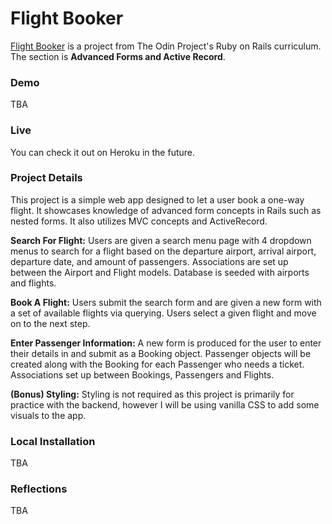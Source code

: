 # Flight Booker
[Flight Booker](https://www.theodinproject.com/lessons/ruby-on-rails-flight-booker) is a project from The Odin Project's Ruby on Rails curriculum. The section is **Advanced Forms and Active Record**.

### Demo
TBA

### Live 
You can check it out on Heroku in the future.

### Project Details
This project is a simple web app designed to let a user book a one-way flight. It showcases knowledge of advanced form concepts in Rails such as nested forms. It also utilizes MVC concepts and ActiveRecord.

**Search For Flight:** Users are given a search menu page with 4 dropdown menus to search for a flight based on the departure airport, arrival airport, departure date, and amount of passengers. Associations are set up between the Airport and Flight models. Database is seeded with airports and flights. 

**Book A Flight:** Users submit the search form and are given a new form with a set of available flights via querying. Users select a given flight and move on to the next step. 

**Enter Passenger Information:** A new form is produced for the user to enter their details in and submit as a Booking object. Passenger objects will be created along with the Booking for each Passenger who needs a ticket. Associations set up between Bookings, Passengers and Flights. 

**(Bonus) Styling:** Styling is not required as this project is primarily for practice with the backend, however I will be using vanilla CSS to add some visuals to the app.

### Local Installation
TBA

### Reflections
TBA